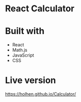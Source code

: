# React Calculator

# Built with
 - React
 - Math.js
 - JavaScript
 - CSS
 
# Live version
https://holhen.github.io/Calculator/
